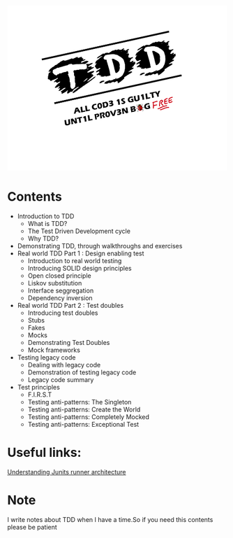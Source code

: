 ![learn-tdd](https://github.com/ilkinabdullayev/learn-tdd-in-java/blob/master/images/tdd_main.png?raw=true "Learn TDD in Java")


# Contents
- Introduction to TDD
  - What is TDD?
  - The Test Driven Development cycle
  - Why TDD?
- Demonstrating TDD, through walkthroughs and exercises
- Real world TDD Part 1 : Design enabling test
  - ​Introduction to real world testing
  - Introducing SOLID design principles
  - Open closed principle
  - Liskov substitution
  - Interface seggregation
  - Dependency inversion
- Real world TDD Part 2 : Test doubles
  - ​Introducing test doubles
  - Stubs
  - Fakes
  - Mocks
  - Demonstrating Test Doubles
  - Mock frameworks
- Testing legacy code
  - Dealing with legacy code
  - Demonstration of testing legacy code
  - Legacy code summary
- Test principles
  - F.I.R.S.T
  - Testing anti-patterns: The Singleton
  - Testing anti-patterns: Create the World
  - Testing anti-patterns: Completely Mocked
  - Testing anti-patterns: Exceptional Test

# Useful links:
[Understanding Junits runner architecture](https://www.mscharhag.com/java/understanding-junits-runner-architecture)

# Note
I write notes about TDD when I have a time.So if you need this contents please be patient
